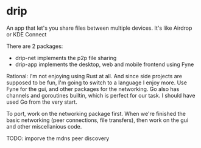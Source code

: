# drip
An app that let's you share files between multiple devices.
It's like Airdrop or KDE Connect

There are 2 packages:
- drip-net implements the p2p file sharing
- drip-app implements the desktop, web and mobile frontend using Fyne

Rational:
I'm not enjoying using Rust at all. And since side projects
are supposed to be fun, I'm going to switch to a language I
enjoy more. Use Fyne for the gui, and other packages for the
networking. Go also has channels and goroutines builtin, which
is perfect for our task. I should have used Go from the very start.

To port, work on the networking package first.
When we're finished the basic networking (peer connections, file transfers),
then work on the gui and other miscellanious code.

TODO: imporve the mdns peer discovery